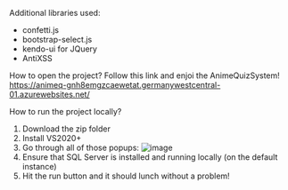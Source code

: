 Additional libraries used:
- confetti.js
- bootstrap-select.js
- kendo-ui for JQuery
- AntiXSS

How to open the project?
Follow this link and enjoi the AnimeQuizSystem!
https://animeq-gnh8emgzcaewetat.germanywestcentral-01.azurewebsites.net/

How to run the project locally?
1. Download the zip folder
2. Install VS2020+
3. Go through all of those popups:
![image](https://github.com/user-attachments/assets/fbadcd44-c969-43f4-af98-1872350dd04c)
5. Ensure that SQL Server is installed and running locally (on the default instance)
6. Hit the run button and it should lunch without a problem!


